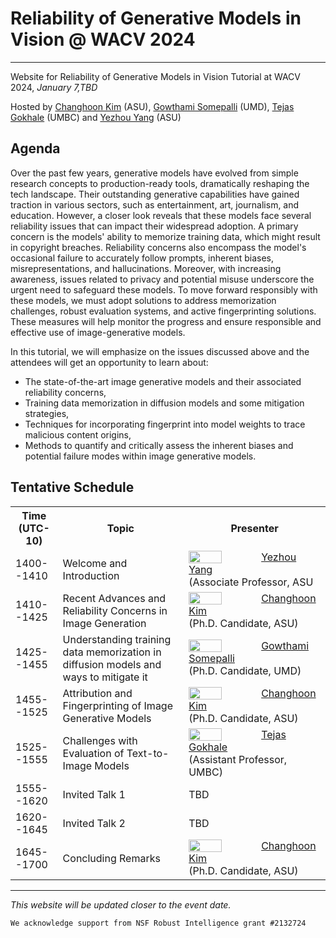# Reliability of Generative Models in Vision @ WACV 2024
---
Website for Reliability of Generative Models in Vision Tutorial at WACV 2024, *January 7,TBD* 

Hosted by [Changhoon Kim](https://www.changhoonkim.com/) (ASU), [Gowthami Somepalli](https://somepago.github.io/) (UMD), [Tejas Gokhale](https://www.tejasgokhale.com/) (UMBC) and [Yezhou Yang](https://yezhouyang.engineering.asu.edu/) (ASU)

## Agenda
Over the past few years, generative models have evolved from simple research concepts to production-ready tools, dramatically reshaping the tech landscape. Their outstanding generative capabilities have gained traction in various sectors, such as entertainment, art, journalism, and education. However, a closer look reveals that these models face several reliability issues that can impact their widespread adoption. A primary concern is the models' ability to memorize training data, which might result in copyright breaches. Reliability concerns also encompass the model's occasional failure to accurately follow prompts, inherent biases, misrepresentations, and hallucinations. Moreover, with increasing awareness, issues related to privacy and potential misuse underscore the urgent need to safeguard these models. To move forward responsibly with these models, we must adopt solutions to address memorization challenges, robust evaluation systems, and active fingerprinting solutions. These measures will help monitor the progress and ensure responsible and effective use of image-generative models.

In this tutorial, we will emphasize on the issues discussed above and the attendees will get an opportunity to learn about:
- The state-of-the-art image generative models and their associated reliability concerns,
- Training data memorization in diffusion models and some mitigation strategies,
- Techniques for incorporating fingerprint into model weights to trace malicious content origins,
- Methods to quantify and critically assess the inherent biases and potential failure modes within image generative models.

## Tentative Schedule
<table>
	<tr>
		<th width="15%"> Time (UTC-10) </th>
		<th width="40%"> Topic </th>
		<th> Presenter </th>
	</tr>
	<tr>
		<td> 1400--1410 </td>
		<td> Welcome and Introduction </td>
		<td valign="center"> 
			<img style="padding-right: 5%; float: left;" src="https://test-fac-yezhou-yang.pantheonsite.io/wp-content/uploads/2018/07/CIDSE-Yezhou-Yang-Lab-MAC0089a-small.jpg" width="50%"/>   
			<a href="https://yezhouyang.engineering.asu.edu/">Yezhou Yang</a> <br/>(Associate Professor, ASU
		</td>
	</tr>
	<tr>
		<td> 1410--1425 </td>
		<td> Recent Advances and Reliability Concerns in Image Generation </td>
		<td valign="center"> 
			<img style="padding-right: 5%; float: left;" src="https://lh5.googleusercontent.com/o9TzTeYlb9Ki66NoadT2pwwvCDmEtgqLfal2xstWkAWaalE2QKDNbyzWDwTSDo2TmxvX22KcJRJkRQb9EMOzwadkquyNhahzbn0ccRzH9wL7fv0A377RU-bPZeqJzbjsIA=w1280" width="50%"/>   
			<a href="https://changhoonkim.com">Changhoon Kim</a> <br/> (Ph.D. Candidate, ASU)
		</td>
	</tr>
	<tr>
		<td> 1425--1455 </td>
		<td> Understanding training data memorization in diffusion models and ways to mitigate it </td>
		<td valign="center"> 
			<img style="padding-right: 5%; float: left;" src="https://somepago.github.io/files/g_dp_crop.jpg" width="50%"/>   
			<a href="https://somepago.github.io/">Gowthami Somepalli</a> <br/> (Ph.D. Candidate, UMD)
		</td>
	</tr>
	<tr>
		<td> 1455--1525 </td>
		<td> Attribution and Fingerprinting of Image Generative Models </td>
		<td valign="center"> 
			<img style="padding-right: 5%; float: left;" src="https://lh5.googleusercontent.com/o9TzTeYlb9Ki66NoadT2pwwvCDmEtgqLfal2xstWkAWaalE2QKDNbyzWDwTSDo2TmxvX22KcJRJkRQb9EMOzwadkquyNhahzbn0ccRzH9wL7fv0A377RU-bPZeqJzbjsIA=w1280" width="50%"/>   
			<a href="https://changhoonkim.com">Changhoon Kim</a> <br/> (Ph.D. Candidate, ASU)
		</td>
	</tr>
	<tr>
		<td> 1525--1555 </td>
		<td> Challenges with Evaluation of Text-to-Image Models </td>
		<td valign="center"> 
			<img style="padding-right: 5%; float: left;" src="https://www.tejasgokhale.com/images/tejas/tg_hawaii.jpg" width="50%">   
			<a href="https://www.tejasgokhale.com/">Tejas Gokhale</a> <br/> (Assistant Professor, UMBC)
		</td>
	</tr>
	<tr>
		<td> 1555--1620 </td>
		<td> Invited Talk 1 </td>
		<td valign="center"> 
			TBD
			<!-- <img style="padding-right: 5%; float: left;" src="https://www.tejasgokhale.com/images/tejas/tg_hawaii.jpg" width="50%">   
			<a href="https://www.tejasgokhale.com/">Tejas Gokhale</a> <br/> (Assistant Professor, UMBC) -->
		</td>
	</tr>
	<tr>
		<td> 1620--1645 </td>
		<td> Invited Talk 2 </td>
		<td valign="center"> 
			TBD
			<!-- <img style="padding-right: 5%; float: left;" src="https://www.tejasgokhale.com/images/tejas/tg_hawaii.jpg" width="50%">   
			<a href="https://www.tejasgokhale.com/">Tejas Gokhale</a> <br/> (Assistant Professor, UMBC) -->
		</td>
	</tr>
	<tr>
		<td> 1645--1700 </td> 
		<td> Concluding Remarks</td>
		<td valign="center">
			<img style="padding-right: 5%; float: left;" src="https://lh5.googleusercontent.com/o9TzTeYlb9Ki66NoadT2pwwvCDmEtgqLfal2xstWkAWaalE2QKDNbyzWDwTSDo2TmxvX22KcJRJkRQb9EMOzwadkquyNhahzbn0ccRzH9wL7fv0A377RU-bPZeqJzbjsIA=w1280" width="50%"/>   
			<a href="https://changhoonkim.com">Changhoon Kim</a> <br/> (Ph.D. Candidate, ASU)
		</td>
	</tr>
</table>



---
*This website will be updated closer to the event date.*


```
We acknowledge support from NSF Robust Intelligence grant #2132724
```
